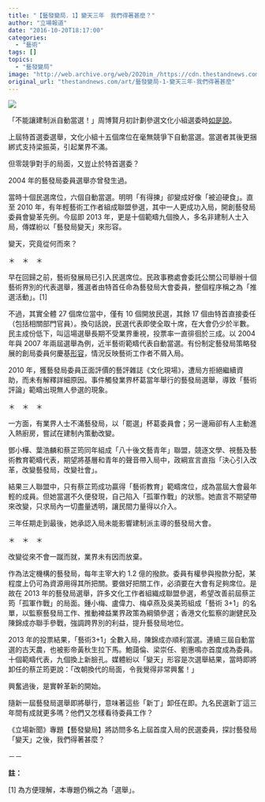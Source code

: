 ```yaml
---
title: "【藝發變局．1】變天三年　我們得著甚麼？"
author: "立場報道"
date: "2016-10-20T18:17:00"
categories:
  - "藝術"
tags: []
topics:
  - "藝發變局"
image: "http://web.archive.org/web/2020im_/https://cdn.thestandnews.com/media/photos/cache/art-change-01_8FQLU_1200x0.png"
original_url: "thestandnews.com/art/藝發變局-1-變天三年-我們得著甚麼"
---
```

![](http://web.archive.org/web/2020im_/https://cdn.thestandnews.com/media/photos/cache/art-change-01_8FQLU_1200x0.png)

「不能讓建制派自動當選！」周博賢月初計劃參選文化小組選委時[如是說](../../politics/%E6%93%AC%E5%86%8D%E6%88%B0%E6%96%87%E5%8C%96%E5%B0%8F%E7%B5%84%E9%81%B8%E5%A7%94-%E5%91%A8%E5%8D%9A%E8%B3%A2-%E4%B8%8D%E8%83%BD%E8%AE%93%E5%BB%BA%E5%88%B6%E6%B4%BE%E8%87%AA%E5%8B%95%E7%95%B6%E9%81%B8/)。

上屆特首選委選舉，文化小組十五個席位在毫無競爭下自動當選。當選者其後更捆綁式支持梁振英，引起業界不滿。

但零競爭對手的局面，又豈止於特首選委？

2004 年的藝發局委員選舉亦曾發生過。

當時十個民選席位，六個自動當選。明明「有得揀」卻變成好像「被迫硬食」。直至 2010 年，有年輕藝術工作者組成聯盟參選，其中一人更成功入局，開創藝發局委員會變革先例。今屆即 2013 年，更是十個範疇九個換人，多名非建制人士入局，傳媒紛以「藝發局變天」來形容。

變天，究竟從何而來？

＊　＊　＊

早在回歸之前，藝術發展局已引入民選席位。民政事務處會委託公關公司舉辦十個藝術界別的代表選舉，獲選者由特首任命為藝發局大會委員，整個程序稱之為「推選活動」。\[1\]

不過，其實全體 27 個席位當中，僅有 10 個開放民選，其餘 17 個由特首直接委任（包括相關部門官員）。換句話說，民選代表即使全取十席，在大會仍少於半數。民主成份低下，叫這場選舉長期不受業界重視，投票率一直徘徊於三成。以 2004 年與 2007 年兩屆選舉為例，近半藝術範疇代表自動當選。有份制定藝發局策略發展的創局委員何慶基[形容](http://web.archive.org/web/20210628092719/https://www.e123.hk/ElderlyPro/details/24579/71)，情況反映藝術工作者不屑入局。

2010 年，獲藝發局委員正面評價的藝評雜誌《文化現場》，遭局方拒絕繼續資助，而未有解釋詳細原因。事件觸發業界杯葛當年舉行的藝發局選舉，導致「藝術評論」範疇出現無人參選的現象。

＊　＊　＊

一方面，有業界人士不滿藝發局，以「罷選」杯葛委員會；另一邊廂卻有人主動進入熱廚房，嘗試在建制內策動改變。

鄧小樺、葉浩麟和蔡芷筠同年組成「八十後文藝青年」聯盟，競逐文學、視藝及藝術教育範疇代表，期望將基層和青年的聲音帶入局中，政綱宣言直指「決心引入改革，改變藝發局，改變社會」。

結果三人聯盟中，只有蔡芷筠成功贏得「藝術教育」範疇席位，成為當屆大會最年輕的成員。但她當選不久便發現，自己陷入「孤軍作戰」的狀態。她直言不期望帶來改變，只求局內一切盡量透明，讓民間力量得以介入。

三年任期走到最後，她承認入局未能影響建制派主導的藝發局大會。

＊　＊　＊

改變從來不會一蹴而就，業界未有因而放棄。

作為法定機構的藝發局，每年主宰大約 1.2 億的撥款。委員有權參與撥款分配，某程度上仍可為資源用得其所把關。要做好把關工作，必須要在大會有足夠席位。是故在 2013 年的藝發局選舉，許多文化工作者組織成聯盟參選，希望改善前屆蔡芷筠「孤軍作戰」的局面。鍾小梅、盧偉力、梅卓燕及吳美筠組成「藝術 3+1」的名單，以監察藝發局工作、推動裨益業界政策為綱領參選；香港文化監察的謝健民及陳錦成亦聯手參戰，強調跨界別的利益，提升藝發局地位。

2013 年的投票結果，「藝術3+1」全數入局，陳錦成亦順利當選。連續三屆自動當選的古天農，也被影帝黃秋生拉下馬。鮑藹倫、梁崇任、劉惠鳴亦首度成為委員。十個範疇代表，九個換上新臉孔。媒體紛以「變天」形容是次選舉結果，當時即將卸任的蔡芷筠更說：「改朝換代的局面，令我覺得非常興奮！」

興奮過後，是實幹革新的開始。

隨新一屆藝發局選舉即將舉行，意味著這些「新丁」卸任在即。九名民選新丁這三年間有成就更多嗎？他們又怎樣看待委員工作？

《立場新聞》專題【藝發變局】將訪問多名上屆首度入局的民選委員，探討藝發局「變天」之後，我們得著甚麼？

－－

**註：**

\[1\] 為方便理解，本專題仍稱之為「選舉」。
